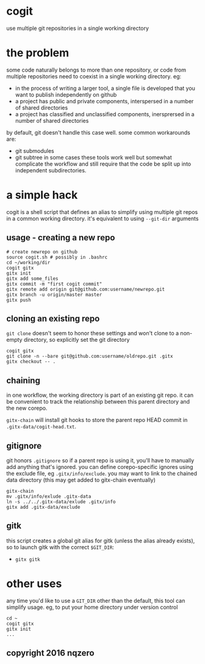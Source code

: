 # cogit
use multiple git repositories in a single working directory

# the problem
some code naturally belongs to more than one repository,
or code from multiple repositories need to coexist in a single working directory.
eg:
- in the process of writing a larger tool, a single file is developed that you want to publish independently on github
- a project has public and private components, interspersed in a number of shared directories
- a project has classified and unclassified components, inersprersed in a number of shared directories

by default, git doesn't handle this case well.
some common workarounds are:
- git submodules
- git subtree
in some cases these tools work well but somewhat complicate the workflow
and still require that the code be split up into independent subdirectories.


# a simple hack
cogit is a shell script that defines an alias to simplify using multiple git repos in a common working directory.
it's equivalent to using `--git-dir` arguments


## usage - creating a new repo
```
# create newrepo on github
source cogit.sh # possibly in .bashrc
cd ~/working/dir
cogit gitx
gitx init
gitx add some_files
gitx commit -m "first cogit commit"
gitx remote add origin git@github.com:username/newrepo.git
gitx branch -u origin/master master
gitx push
```

## cloning an existing repo
`git clone` doesn't seem to honor these settings and won't clone to a non-empty directory,
so explicitly set the git directory
```
cogit gitx
git clone -n --bare git@github.com:username/oldrepo.git .gitx
gitx checkout -- .
```


## chaining
in one workflow, the working directory is part of an existing git repo.
it can be convenient to track the relationship between this parent directory and the new corepo.

`gitx-chain` will install git hooks to store the parent repo HEAD commit in `.gitx-data/cogit-head.txt`.


## gitignore
git honors `.gitignore` so if a parent repo is using it, you'll have to manually add anything that's ignored.
you can define corepo-specific ignores using the exclude file, eg `.gitx/info/exclude`.
you may want to link to the chained data directory (this may get added to gitx-chain eventually)
```
gitx-chain
mv .gitx/info/exlude .gitx-data
ln -s ../../.gitx-data/exlude .gitx/info
gitx add .gitx-data/exclude
```

## gitk
this script creates a global git alias for gitk (unless the alias already exists), so to launch gitk with the correct `$GIT_DIR`:
- `gitx gitk`

# other uses
any time you'd like to use a `GIT_DIR` other than the default, this tool can simplify usage.
eg, to put your home directory under version control
```
cd ~
cogit gitx
gitx init
...
```





## copyright 2016 nqzero

